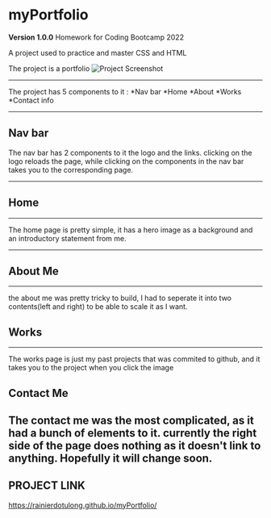 # myPortfolio

**Version 1.0.0**
Homework for Coding Bootcamp 2022

A project used to practice and master CSS and HTML

The project is a portfolio
![Project Screenshot](/assets/images/screencapture-file-Users-rainierdotulong-Desktop-Homework-PortfolioWebsite-index-html-2022-06-23-17_47_43.png)

---

The project has 5 components to it : *Nav bar
*Home
*About
*Works
\*Contact info

---

## Nav bar

The nav bar has 2 components to it
the logo and the links. clicking on the logo reloads the page, while clicking on the components in the nav bar takes you to the corresponding page.

---

## Home

---

The home page is pretty simple, it has a hero image as a background and an introductory statement from me.

---

## About Me

---

the about me was pretty tricky to build, I had to seperate it into two contents(left and right) to be able to scale it as I want.

## Works

---

The works page is just my past projects that was commited to github, and it takes you to the project when you click the image

## Contact Me

The contact me was the most complicated, as it had a bunch of elements to it. currently the right side of the page does nothing as it doesn't link to anything. Hopefully it will change soon.
---
## PROJECT LINK
https://rainierdotulong.github.io/myPortfolio/
